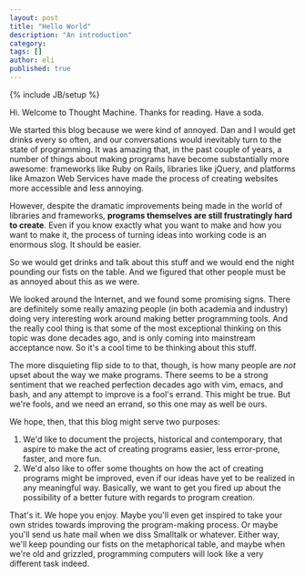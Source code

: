 ```yaml
---
layout: post
title: "Hello World"
description: "An introduction"
category: 
tags: []
author: eli
published: true
---
```


{% include JB/setup %}

Hi. Welcome to Thought Machine. Thanks for reading. Have a soda.

We started this blog because we were kind of annoyed. Dan and I would get drinks every so often, and our conversations would inevitably turn to the state of programming. It was amazing that, in the past couple of years, a number of things about making programs have become substantially more awesome: frameworks like Ruby on Rails, libraries like jQuery, and platforms like Amazon Web Services have made the process of creating websites more accessible and less annoying. 

However, despite the dramatic improvements being made in the world of libraries and frameworks, **programs themselves are still frustratingly hard to create**. Even if you know exactly what you want to make and how you want to make it, the process of turning ideas into working code is an enormous slog. It should be easier.

So we would get drinks and talk about this stuff and we would end the night pounding our fists on the table. And we figured that other people must be as annoyed about this as we were.

We looked around the Internet, and we found some promising signs. There are definitely some really amazing people (in both academia and industry) doing very interesting work around making better programming tools. And the really cool thing is that some of the most exceptional thinking on this topic was done decades ago, and is only coming into mainstream acceptance now. So it's a cool time to be thinking about this stuff.

The more disquieting flip side to to that, though, is how many people are *not* upset about the way we make programs. There seems to be a strong sentiment that we reached perfection decades ago with vim, emacs, and bash, and any attempt to improve is a fool's errand. This might be true. But we're fools, and we need an errand, so this one may as well be ours.

We hope, then, that this blog might serve two purposes: 

1. We'd like to document the projects, historical and contemporary, that aspire to make the act of creating programs easier, less error-prone, faster, and more fun.
2. We'd also like to offer some thoughts on how the act of creating programs might be improved, even if our ideas have yet to be realized in any meaningful way. Basically, we want to get you fired up about the possibility of a better future with regards to program creation.

That's it. We hope you enjoy. Maybe you'll even get inspired to take your own strides towards improving the program-making process. Or maybe you'll send us hate mail when we diss Smalltalk or whatever. Either way, we'll keep pounding our fists on the metaphorical table, and maybe when we're old and grizzled, programming computers will look like a very different task indeed.